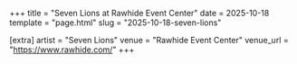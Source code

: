 +++
title = "Seven Lions at Rawhide Event Center"
date = 2025-10-18
template = "page.html"
slug = "2025-10-18-seven-lions"

[extra]
artist = "Seven Lions"
venue = "Rawhide Event Center"
venue_url = "https://www.rawhide.com/"
+++
